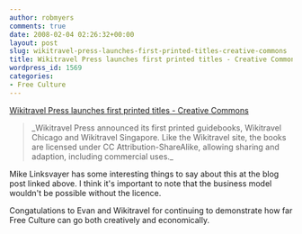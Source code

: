 ```yaml
---
author: robmyers
comments: true
date: 2008-02-04 02:26:32+00:00
layout: post
slug: wikitravel-press-launches-first-printed-titles-creative-commons
title: Wikitravel Press launches first printed titles - Creative Commons
wordpress_id: 1569
categories:
- Free Culture
---
```


[Wikitravel Press launches first printed titles - Creative Commons](http://creativecommons.org/weblog/entry/8016)  
  


<blockquote>_Wikitravel Press announced its first printed guidebooks, Wikitravel Chicago and Wikitravel Singapore. Like the Wikitravel site, the books are licensed under CC Attribution-ShareAlike, allowing sharing and adaption, including commercial uses._</blockquote>

  
  
Mike Linksvayer has some interesting things to say about this at the blog post linked above. I think it's important to note that the business model wouldn't be possible without the licence.  
  
Congatulations to Evan and Wikitravel for continuing to demonstrate how far Free Culture can go both creatively and economically.  


